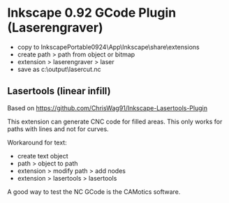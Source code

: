 # Inkscape 0.92 GCode Plugin (Laserengraver)

* copy to InkscapePortable0924\App\Inkscape\share\extensions
* create path > path from object or bitmap
* extension > laserengraver > laser
* save as c:\output\lasercut.nc

## Lasertools (linear infill)

Based on https://github.com/ChrisWag91/Inkscape-Lasertools-Plugin

This extension can generate CNC code for filled areas. This only works for paths with lines and not for curves.

Workaround for text:

* create text object
* path > object to path
* extension > modify path > add nodes
* extension > lasertools > lasertools

A good way to test the NC GCode is the CAMotics software.
